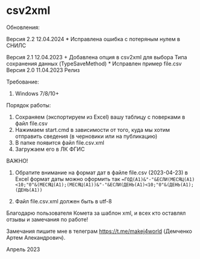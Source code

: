 # csv2xml

Обновления:

Версия 2.2
	12.04.2024 * Исправлена ошибка с потеряным нулем в СНИЛС

Версия 2.1
	12.04.2023 + Добавлена опция в сsv2xml для выбора Типа сохранения данных (TypeSaveMethod)
                 * Исправлен пример file.csv
Версия 2.0 
	11.04.2023 Релиз

Требование: 
1. Windows 7/8/10+

Порядок работы:
1. Сохраняем (экспортируем из Excel) вашу таблицу с поверками в файл file.csv
2. Нажимаем start.cmd в зависимости от того, куда мы хотим отправить сведения (в черновики или на публикацию)
3. В папке появится файл file.csv.xml
4. Загружаем его в ЛК ФГИС

ВАЖНО! 
1. Обратите внимание на формат дат в файле file.csv (2023-04-23)
в Excel формат даты можно оформить так <code>=ГОД(A1)&"-"&ЕСЛИ(МЕСЯЦ(A1)<10;"0"&(МЕСЯЦ(A1);(МЕСЯЦ(A1))&"-"&ЕСЛИ(ДЕНЬ(A1)<10;"0"&(ДЕНЬ(A1);(ДЕНЬ(A1))</code>

2. Файл file.csv.xml должен быть в utf-8


Благодарю пользователя Комета за шаблон xml, и всех кто оставлял отзывы и замечания по работе!

Замечания пишите мне в телеграм https://t.me/makej4world (Демченко Артем Алекандрович).

Апрель 2023